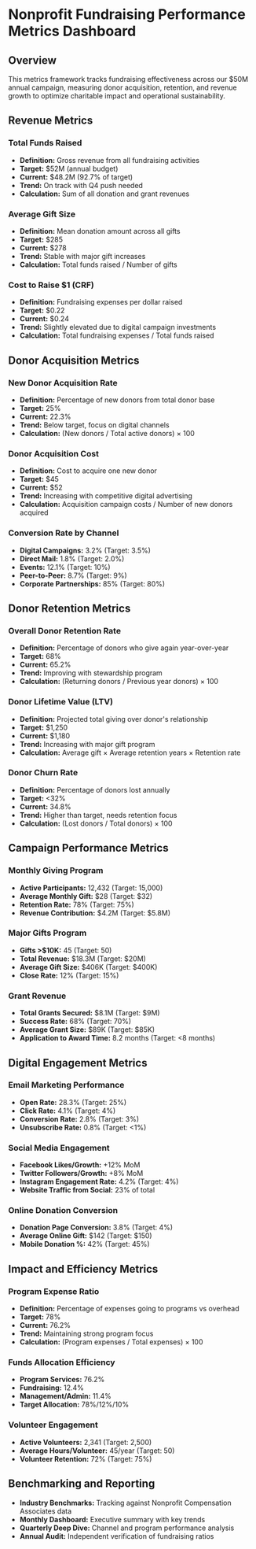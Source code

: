 # Nonprofit Fundraising Performance Metrics Dashboard

## Overview
This metrics framework tracks fundraising effectiveness across our $50M annual campaign, measuring donor acquisition, retention, and revenue growth to optimize charitable impact and operational sustainability.

## Revenue Metrics

### Total Funds Raised
- **Definition:** Gross revenue from all fundraising activities
- **Target:** $52M (annual budget)
- **Current:** $48.2M (92.7% of target)
- **Trend:** On track with Q4 push needed
- **Calculation:** Sum of all donation and grant revenues

### Average Gift Size
- **Definition:** Mean donation amount across all gifts
- **Target:** $285
- **Current:** $278
- **Trend:** Stable with major gift increases
- **Calculation:** Total funds raised / Number of gifts

### Cost to Raise $1 (CRF)
- **Definition:** Fundraising expenses per dollar raised
- **Target:** $0.22
- **Current:** $0.24
- **Trend:** Slightly elevated due to digital campaign investments
- **Calculation:** Total fundraising expenses / Total funds raised

## Donor Acquisition Metrics

### New Donor Acquisition Rate
- **Definition:** Percentage of new donors from total donor base
- **Target:** 25%
- **Current:** 22.3%
- **Trend:** Below target, focus on digital channels
- **Calculation:** (New donors / Total active donors) × 100

### Donor Acquisition Cost
- **Definition:** Cost to acquire one new donor
- **Target:** $45
- **Current:** $52
- **Trend:** Increasing with competitive digital advertising
- **Calculation:** Acquisition campaign costs / Number of new donors acquired

### Conversion Rate by Channel
- **Digital Campaigns:** 3.2% (Target: 3.5%)
- **Direct Mail:** 1.8% (Target: 2.0%)
- **Events:** 12.1% (Target: 10%)
- **Peer-to-Peer:** 8.7% (Target: 9%)
- **Corporate Partnerships:** 85% (Target: 80%)

## Donor Retention Metrics

### Overall Donor Retention Rate
- **Definition:** Percentage of donors who give again year-over-year
- **Target:** 68%
- **Current:** 65.2%
- **Trend:** Improving with stewardship program
- **Calculation:** (Returning donors / Previous year donors) × 100

### Donor Lifetime Value (LTV)
- **Definition:** Projected total giving over donor's relationship
- **Target:** $1,250
- **Current:** $1,180
- **Trend:** Increasing with major gift program
- **Calculation:** Average gift × Average retention years × Retention rate

### Donor Churn Rate
- **Definition:** Percentage of donors lost annually
- **Target:** <32%
- **Current:** 34.8%
- **Trend:** Higher than target, needs retention focus
- **Calculation:** (Lost donors / Total donors) × 100

## Campaign Performance Metrics

### Monthly Giving Program
- **Active Participants:** 12,432 (Target: 15,000)
- **Average Monthly Gift:** $28 (Target: $32)
- **Retention Rate:** 78% (Target: 75%)
- **Revenue Contribution:** $4.2M (Target: $5.8M)

### Major Gifts Program
- **Gifts >$10K:** 45 (Target: 50)
- **Total Revenue:** $18.3M (Target: $20M)
- **Average Gift Size:** $406K (Target: $400K)
- **Close Rate:** 12% (Target: 15%)

### Grant Revenue
- **Total Grants Secured:** $8.1M (Target: $9M)
- **Success Rate:** 68% (Target: 70%)
- **Average Grant Size:** $89K (Target: $85K)
- **Application to Award Time:** 8.2 months (Target: <8 months)

## Digital Engagement Metrics

### Email Marketing Performance
- **Open Rate:** 28.3% (Target: 25%)
- **Click Rate:** 4.1% (Target: 4%)
- **Conversion Rate:** 2.8% (Target: 3%)
- **Unsubscribe Rate:** 0.8% (Target: <1%)

### Social Media Engagement
- **Facebook Likes/Growth:** +12% MoM
- **Twitter Followers/Growth:** +8% MoM
- **Instagram Engagement Rate:** 4.2% (Target: 4%)
- **Website Traffic from Social:** 23% of total

### Online Donation Conversion
- **Donation Page Conversion:** 3.8% (Target: 4%)
- **Average Online Gift:** $142 (Target: $150)
- **Mobile Donation %:** 42% (Target: 45%)

## Impact and Efficiency Metrics

### Program Expense Ratio
- **Definition:** Percentage of expenses going to programs vs overhead
- **Target:** 78%
- **Current:** 76.2%
- **Trend:** Maintaining strong program focus
- **Calculation:** (Program expenses / Total expenses) × 100

### Funds Allocation Efficiency
- **Program Services:** 76.2%
- **Fundraising:** 12.4%
- **Management/Admin:** 11.4%
- **Target Allocation:** 78%/12%/10%

### Volunteer Engagement
- **Active Volunteers:** 2,341 (Target: 2,500)
- **Average Hours/Volunteer:** 45/year (Target: 50)
- **Volunteer Retention:** 72% (Target: 75%)

## Benchmarking and Reporting
- **Industry Benchmarks:** Tracking against Nonprofit Compensation Associates data
- **Monthly Dashboard:** Executive summary with key trends
- **Quarterly Deep Dive:** Channel and program performance analysis
- **Annual Audit:** Independent verification of fundraising ratios